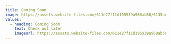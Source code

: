 ```yaml
---
title: Coming Soon
image: https://assets.website-files.com/611e27f11d195939a968ab50/6135acb641ed7cb12436e9ff_Download%20White%20Background%20-%20Landscape.png
values:
  - heading: Coming Soon
    text: Check out later
    imageUrl: https://assets.website-files.com/611e27f11d195939a968ab50/6135acb641ed7cb12436e9ff_Download%20White%20Background%20-%20Landscape.png
---
```

